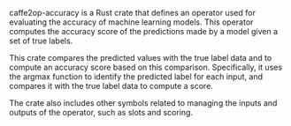 
caffe2op-accuracy is a Rust crate that defines an
operator used for evaluating the accuracy of
machine learning models. This operator computes
the accuracy score of the predictions made by
a model given a set of true labels.

This crate compares the predicted values with the
true label data and to compute an accuracy score
based on this comparison. Specifically, it uses
the argmax function to identify the predicted
label for each input, and compares it with the
true label data to compute a score.

The crate also includes other symbols related to
managing the inputs and outputs of the operator,
such as slots and scoring.


